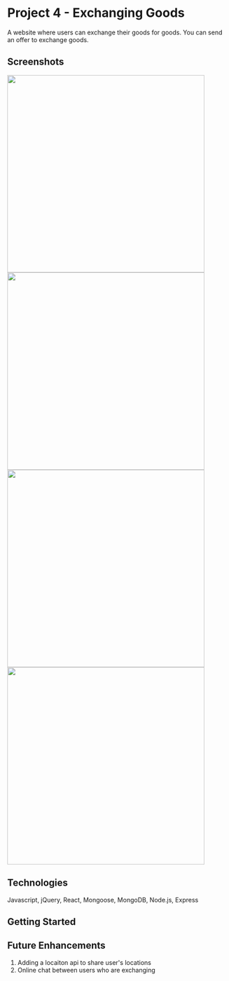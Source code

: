# Project 4 - Exchanging Goods

A website where users can exchange their goods for goods. You can send an offer to exchange goods.

## Screenshots

<img src="https://i.imgur.com/hdDvEn2.png" width="450px">

<img src="https://i.imgur.com/LkXEokE.png" width="450px">

<img src="https://i.imgur.com/v5zYNVr.png" width="450px">

<img src="https://i.imgur.com/IWzylfj.png" width="450px">


## Technologies

Javascript, jQuery, React, Mongoose, MongoDB, Node.js, Express

## Getting Started

## Future Enhancements
1. Adding a locaiton api to share user's locations
2. Online chat between users who are exchanging
